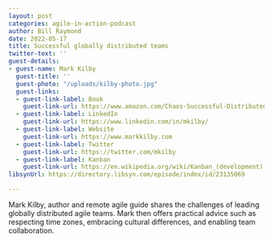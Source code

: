 ```yaml
---
layout: post
categories: agile-in-action-podcast
author: Bill Raymond
date: 2022-05-17
title: Successful globally distributed teams
twitter-text: ''
guest-details:
- guest-name: Mark Kilby
  guest-title: ''
  guest-photo: "/uploads/kilby-photo.jpg"
  guest-links:
  - guest-link-label: Book
    guest-link-url: https://www.amazon.com/Chaos-Successful-Distributed-Agile-Teams/dp/B082YJD21T/ref=sr_1_1?crid=30RT0TTU6RCUA&keywords=From+Chaos+to+Successful+distributed+teams&qid=1652765876&sprefix=%2Caps%2C526&sr=8-1
  - guest-link-label: LinkedIn
    guest-link-url: https://www.linkedin.com/in/mkilby/
  - guest-link-label: Website
    guest-link-url: https://www.markkilby.com
  - guest-link-label: Twitter
    guest-link-url: https://twitter.com/mkilby
  - guest-link-label: Kanban
    guest-link-url: https://en.wikipedia.org/wiki/Kanban_(development)
libsynUrl: https://directory.libsyn.com/episode/index/id/23135069

---
```

Mark Kilby, author and remote agile guide shares the challenges of leading globally distributed agile teams. Mark then offers practical advice such as respecting time zones, embracing cultural differences, and enabling team collaboration.